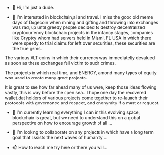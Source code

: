 - 👋 Hi, I’m just a dude.

- 👀 I’m interested in blockchain,ai and travel. I miss the good old meme days of Dogecoin when mining and gifting and throwing into exchanges was rad, up until greedy people decided to destroy decentralized cryptocurrency blockchain projects in the infancy stages, companies like Cryptcy whom had servers held in Miami, FL USA in which there were speedy to trial claims for left over securities, these securities are the true gems.

The various ALT coins in which their currency was immediatelty devalued as soon as these exchanges fell victim to such crimes.

The projects in which real time, and ENERGY, amond many types of equity was used to create many great projects.

It is great to see how far ahead many of us were, keep those ideas flowing vastly, this is way before the open sea.. I hope one day the recovered wallet.dat
holders of various projects come together to re-launch their protocols with governance and respect, and anonymity if a must or request.  

- 🌱 I’m currently learning everything I can in this evolving space, blockchain is great, but we need to understand this on a global perspective on how to encourage growth of all
...

- 💞️ I’m looking to collaborate on any projects in which have a long term goal that assists the next waves of humanity ...
- 📫 How to reach me try here or there you will...

<!---
goodsmash/goodsmash is a ✨ special ✨ repository because its `README.md` (this file) 
--->
